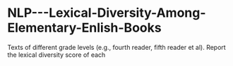 # NLP---Lexical-Diversity-Among-Elementary-Enlish-Books
Texts of different grade levels (e.g., fourth reader, fifth reader et al). Report the lexical diversity score of each
